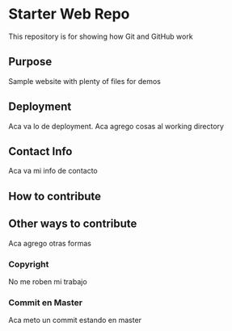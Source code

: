 # Starter Web Repo

This repository is for showing how Git and GitHub work

## Purpose

Sample website with plenty of files for demos

## Deployment

Aca va lo de deployment. Aca agrego cosas al working directory

## Contact Info

Aca va mi info de contacto

## How to contribute

## Other ways to contribute

Aca agrego otras formas

### Copyright
No me roben mi trabajo

### Commit en Master
Aca meto un commit estando en master
